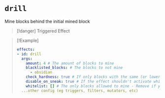 # `drill`

Mine blocks behind the initial mined block

> [!danger] Triggered Effect

> [!Example]
> ```yaml
> effects:
> - id: drill
>   args:
>     amount: 4 # The amount of blocks to mine
>     blacklisted_blocks: # The blocks to not mine
>       - obsidian
>     check_hardness: true # If only blocks with the same (or lower) hardness than the mined block can be broken
>     disable_on_sneak: true # If the effect shouldn't activate while sneaking
>     whitelist: [] # The only blocks allowed to mine - Remove if you don't want this
>   ...other config (eg triggers, filters, mutators, etc)
> ```
